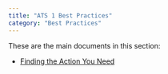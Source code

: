 ```yaml
---
title: "ATS 1 Best Practices"
category: "Best Practices"
---
```


These are the main documents in this section:

* [Finding the Action You Need](finding-the-action-you-need-1)
